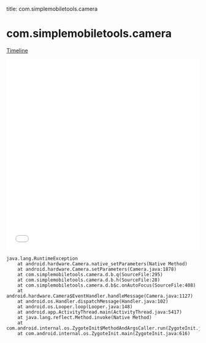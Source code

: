 title: com.simplemobiletools.camera

# com.simplemobiletools.camera

[Timeline](./vis-timeline.html)

<iframe src="./vis-timeline.html" width="100%" height="500px" style="border:none;"></iframe>

```
java.lang.RuntimeException
	at android.hardware.Camera.native_setParameters(Native Method)
	at android.hardware.Camera.setParameters(Camera.java:1878)
	at com.simplemobiletools.camera.d.b.q(SourceFile:295)
	at com.simplemobiletools.camera.d.b.h(SourceFile:28)
	at com.simplemobiletools.camera.d.b$c.onAutoFocus(SourceFile:408)
	at android.hardware.Camera$EventHandler.handleMessage(Camera.java:1127)
	at android.os.Handler.dispatchMessage(Handler.java:102)
	at android.os.Looper.loop(Looper.java:148)
	at android.app.ActivityThread.main(ActivityThread.java:5417)
	at java.lang.reflect.Method.invoke(Native Method)
	at com.android.internal.os.ZygoteInit$MethodAndArgsCaller.run(ZygoteInit.java:726)
	at com.android.internal.os.ZygoteInit.main(ZygoteInit.java:616)

```



